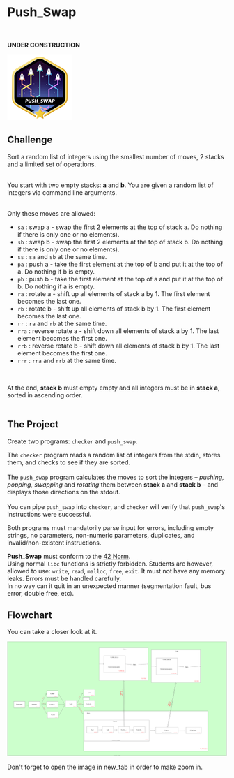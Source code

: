 # Push_Swap

</br>

**UNDER CONSTRUCTION**

<img src=https://github.com/caroldaniel/caroldaniel-utils/blob/6b25474bf78299bc7cded8a9c423eebf35fb1d75/push_swapm.png/>

</br>

## Challenge

Sort a random list of integers using the smallest number of moves, 2 stacks
and a limited set of operations. <br />
<br />

You start with two empty stacks: **a** and **b**. You are given a random list of integers via command line arguments.
<br />
<br />

Only these moves are allowed:
- `sa` : swap a - swap the first 2 elements at the top of stack a. Do nothing if there is only one or no elements).
- `sb` : swap b - swap the first 2 elements at the top of stack b. Do nothing if there is only one or no elements).
- `ss` : `sa` and `sb` at the same time.
- `pa` : push a - take the first element at the top of b and put it at the top of a. Do
nothing if b is empty.
- `pb` : push b - take the first element at the top of a and put it at the top of b. Do
nothing if a is empty.
- `ra` : rotate a - shift up all elements of stack a by 1. The first element becomes
the last one.
- `rb` : rotate b - shift up all elements of stack b by 1. The first element becomes the last one.
- `rr` : `ra` and `rb` at the same time.
- `rra` : reverse rotate a - shift down all elements of stack a by 1. The last element becomes the first one.
- `rrb` : reverse rotate b - shift down all elements of stack b by 1. The last element becomes the first one.
- `rrr` : `rra` and `rrb` at the same time.
<br />

At the end, **stack b** must empty empty and all integers must be in **stack a**, sorted in ascending order. <br />
<br />

## The Project
Create two programs: ```checker``` and ```push_swap```. <br />

The ```checker``` program reads a random list of integers from the stdin, stores them, and checks to see
if they are sorted. <br />
<br />
The ```push_swap``` program calculates the moves to sort the integers – *pushing, popping, swapping* and *rotating* 
them between **stack a** and **stack b** – and displays those directions on the stdout. <br />
<br />
You can pipe ```push_swap``` into ```checker```, and ```checker``` will verify that ```push_swap```'s instructions were successful. 
<br />

Both programs must mandatorily parse input for errors, including empty strings, no parameters, 
non-numeric parameters, duplicates, and invalid/non-existent instructions.

**Push_Swap** must conform to the [42 Norm](https://cdn.intra.42.fr/pdf/pdf/960/norme.en.pdf). <br />
Using normal ```libc``` functions is strictly forbidden. Students are however, allowed to use: ```write```, ```read```, ```malloc```, ```free```, ```exit```. 
It must not have any memory leaks. Errors must be handled carefully. <br />
In no way can it quit in an unexpected manner (segmentation fault, bus error, double free, etc).

## Flowchart

You can take a closer look at it.

<img src="./img/flow-chart.svg"/>

Don't forget to open the image in new_tab in order to make zoom in.